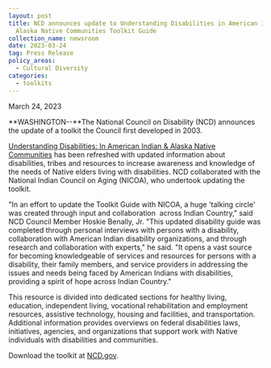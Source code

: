 ```yaml
---
layout: post
title: NCD announces update to Understanding Disabilities in American Indian &
  Alaska Native Communities Toolkit Guide
collection_name: newsroom
date: 2023-03-24
tag: Press Release
policy_areas:
  - Cultural Diversity
categories:
  - toolkits
---
```

March 24, 2023

**WASHINGTON--**The National Council on Disability (NCD) announces the update of a toolkit the Council first developed in 2003.

[Understanding Disabilities: In American Indian & Alaska Native Communities](https://ncd.gov/publications/2023/understanding-disabilities-american-indian-alaska-native-communities-toolkit-guide) has been refreshed with updated information about disabilities, tribes and resources to increase awareness and knowledge of the needs of Native elders living with disabilities. NCD collaborated with the National Indian Council on Aging (NICOA), who undertook updating the toolkit. 

"In an effort to update the Toolkit Guide with NICOA, a huge 'talking circle' was created through input and collaboration  across Indian Country," said NCD Council Member Hoskie Benally, Jr. "This updated disability guide was completed through personal interviews with persons with a disability, collaboration with American Indian disability organizations, and through research and collaboration with experts," he said. "It opens a vast source for becoming knowledgeable of services and resources for persons with a disability, their family members, and service providers in addressing the issues and needs being faced by American Indians with disabilities, providing a spirit of hope across Indian Country." 

This resource is divided into dedicated sections for healthy living, education, independent living, vocational rehabilitation and employment resources, assistive technology, housing and facilities, and transportation. Additional information provides overviews on federal disabilities laws, initiatives, agencies, and organizations that support work with Native individuals with disabilities and communities.

Download the toolkit at [NCD.gov](https://ncd.gov/publications/2023/understanding-disabilities-american-indian-alaska-native-communities-toolkit-guide).